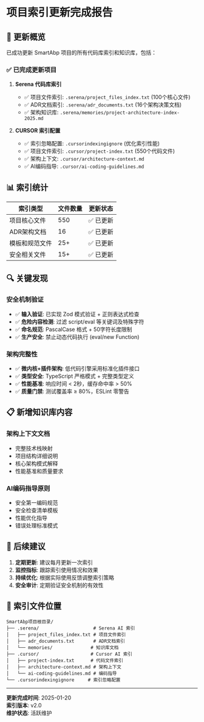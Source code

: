# 项目索引更新完成报告

## 🎯 更新概览

已成功更新 SmartAbp 项目的所有代码库索引和知识库，包括：

### ✅ 已完成更新项目

1. **Serena 代码库索引**
   - ✅ 项目文件索引: `.serena/project_files_index.txt` (100个核心文件)
   - ✅ ADR文档索引: `.serena/adr_documents.txt` (16个架构决策文档)
   - ✅ 架构知识库: `.serena/memories/project-architecture-index-2025.md`

2. **CURSOR 索引配置**
   - ✅ 索引忽略配置: `.cursorindexingignore` (优化索引性能)
   - ✅ 项目文件索引: `.cursor/project-index.txt` (550个代码文件)
   - ✅ 架构上下文: `.cursor/architecture-context.md`
   - ✅ AI编码指导: `.cursor/ai-coding-guidelines.md`

## 📊 索引统计

| 索引类型 | 文件数量 | 更新状态 |
|---------|---------|----------|
| 项目核心文件 | 550 | ✅ 已更新 |
| ADR架构文档 | 16 | ✅ 已更新 |
| 模板和规范文件 | 25+ | ✅ 已更新 |
| 安全相关文件 | 15+ | ✅ 已更新 |

## 🔍 关键发现

### 安全机制验证
- ✅ **输入验证**: 已实现 Zod 模式验证 + 正则表达式检查
- ✅ **危险内容检测**: 过滤 script/eval 等关键词及特殊字符
- ✅ **命名规范**: PascalCase 格式 + 50字符长度限制
- ✅ **生产安全**: 禁止动态代码执行 (eval/new Function)

### 架构完整性
- ✅ **微内核+插件架构**: 低代码引擎采用标准化插件接口
- ✅ **类型安全**: TypeScript 严格模式 + 完整类型定义
- ✅ **性能基准**: 响应时间 < 2秒，缓存命中率 > 50%
- ✅ **质量门禁**: 测试覆盖率 ≥ 80%，ESLint 零警告

## 📋 新增知识库内容

### 架构上下文文档
- 完整技术栈映射
- 项目结构详细说明
- 核心架构模式解释
- 性能基准和质量要求

### AI编码指导原则
- 安全第一编码规范
- 安全检查清单模板
- 性能优化指导
- 错误处理标准模式

## 🚀 后续建议

1. **定期更新**: 建议每月更新一次索引
2. **监控指标**: 跟踪索引使用情况和效果
3. **持续优化**: 根据实际使用反馈调整索引策略
4. **安全审计**: 定期验证安全机制的有效性

## 📁 索引文件位置

```
SmartAbp项目根目录/
├── .serena/                    # Serena AI 索引
│   ├── project_files_index.txt # 项目文件索引
│   ├── adr_documents.txt       # ADR文档索引
│   └── memories/              # 知识库文档
├── .cursor/                   # Cursor AI 索引
│   ├── project-index.txt      # 代码文件索引
│   ├── architecture-context.md # 架构上下文
│   └── ai-coding-guidelines.md # 编码指导
└── .cursorindexingignore     # 索引忽略配置
```

---
**更新完成时间**: 2025-01-20  
**索引版本**: v2.0  
**维护状态**: 活跃维护
